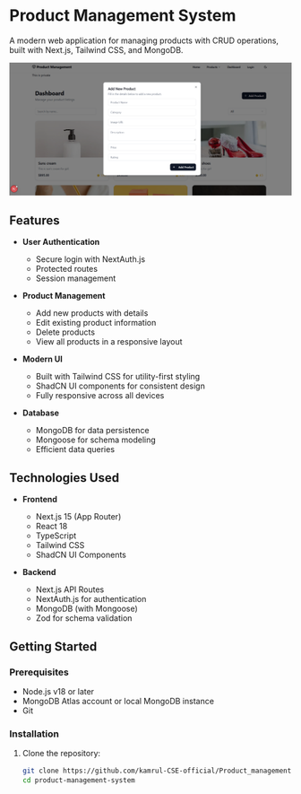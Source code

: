 # Product Management System

A modern web application for managing products with CRUD operations, built with Next.js, Tailwind CSS, and MongoDB.

![Project Screenshot](./public/pm.png) 

## Features

- **User Authentication**
  - Secure login with NextAuth.js
  - Protected routes
  - Session management

- **Product Management**
  - Add new products with details
  - Edit existing product information
  - Delete products
  - View all products in a responsive layout

- **Modern UI**
  - Built with Tailwind CSS for utility-first styling
  - ShadCN UI components for consistent design
  - Fully responsive across all devices

- **Database**
  - MongoDB for data persistence
  - Mongoose for schema modeling
  - Efficient data queries

## Technologies Used

- **Frontend**
  - Next.js 15 (App Router)
  - React 18
  - TypeScript
  - Tailwind CSS
  - ShadCN UI Components

- **Backend**
  - Next.js API Routes
  - NextAuth.js for authentication
  - MongoDB (with Mongoose)
  - Zod for schema validation

## Getting Started

### Prerequisites

- Node.js v18 or later
- MongoDB Atlas account or local MongoDB instance
- Git

### Installation

1. Clone the repository:
   ```bash
   git clone https://github.com/kamrul-CSE-official/Product_management
   cd product-management-system